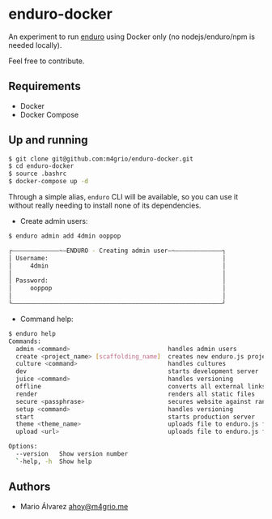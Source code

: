 # enduro-docker

An experiment to run [enduro](http://www.endurojs.com/) using Docker only (no nodejs/enduro/npm is needed locally).

Feel free to contribute.

## Requirements
- Docker
- Docker Compose

## Up and running

```bash
$ git clone git@github.com:m4grio/enduro-docker.git
$ cd enduro-docker
$ source .bashrc
$ docker-compose up -d
```

Through a simple alias, `enduro` CLI will be available, so you can use it without really needing to install none of its dependencies.

- Create admin users:
```bash
$ enduro admin add 4dmin ooppop

┌—————————————~—ENDURO - Creating admin user—~—————————————┐
│ Username:                                                │
│     4dmin                                                │
│                                                          │
│ Password:                                                │
│     ooppop                                               │
│                                                          │
└——————————————————————————————————————————————————————————┘
```

- Command help:
```bash
$ enduro help
Commands:
  admin <command>                           handles admin users
  create <project_name> [scaffolding_name]  creates new enduro.js project
  culture <command>                         handles cultures
  dev                                       starts development server                                          [default]
  juice <command>                           handles versioning                                              [aliases: j]
  offline                                   converts all external links into local links
  render                                    renders all static files                                        [aliases: r]
  secure <passphrase>                       secures website against random visits
  setup <command>                           handles versioning                                              [aliases: s]
  start                                     starts production server
  theme <theme_name>                        uploads file to enduro.js file storage
  upload <url>                              uploads file to enduro.js file storage

Options:
  --version   Show version number                                                                              [boolean]
  `-help, -h  Show help
```

## Authors
- Mario Álvarez <ahoy@m4grio.me>
